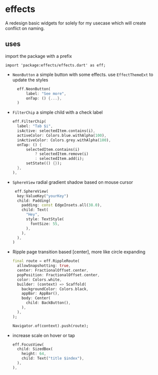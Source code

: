 # effects

A redesign basic widgets for solely for my usecase which will create conflict on naming.

## uses

import the package with a prefix

`import 'package:effects/effects.dart' as eff;`

- `NeonButton` a simple button with some effects. use `EffectThemeExt` to update the styles

  ```dart
    eff.NeonButton(
        label: "See more",
        onTap: () {...},
    )
  ```

- `FilterChip` a simple child with a check label

  ```dart
  eff.FilterChip(
    label: "Tab $i",
    isActive: selectedItem.contains(i),
    activeColor: Colors.blue.withAlpha(100),
    inActiveColor: Colors.grey.withAlpha(100),
    onTap: () {
        selectedItem.contains(i)
            ? selectedItem.remove(i)
            : selectedItem.add(i);
        setState(() {});
    },
  ),
  ```

- `SphereView` radial gradient shadow based on mouse cursor

  ```dart
   eff.SphereView(
    key:ValueKey("yourKey")
    child: Padding(
      padding: const EdgeInsets.all(38.0),
      child: Text(
        "Hey",
        style: TextStyle(
          fontSize: 55,
        ),
      ),
    ),
  )
  ```

- Ripple page transition based [center], more like circle expanding

  ```dart
  final route = eff.RippleRoute(
    allowSnapshotting: true,
    center: FractionalOffset.center,
    popPosition: FractionalOffset.center,
    color: Colors.white,
    builder: (context) => Scaffold(
      backgroundColor: Colors.black,
      appBar: AppBar(),
      body: Center(
        child: BackButton(),
      ),
    ),
  );

  Navigator.of(context).push(route);
  ```

- increase scale on hover or tap

  ```dart
  eff.FocusView(
    child: SizedBox(
      height: 64,
      child: Text("title $index"),
    ),
  ),
  ```
